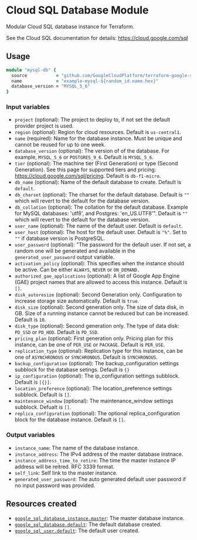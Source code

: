 # Cloud SQL Database Module

Modular Cloud SQL database instance for Terraform.

See the Cloud SQL documentation for details: https://cloud.google.com/sql

## Usage

```ruby
module "mysql-db" {
  source           = "github.com/GoogleCloudPlatform/terraform-google-sql-db"
  name             = "example-mysql-${random_id.name.hex}"
  database_version = "MYSQL_5_6"
}
```

### Input variables

- `project` (optional): The project to deploy to, if not set the default provider project is used.
- `region` (optional): Region for cloud resources. Default is `us-central1`.
- `name` (required): Name for the database instance. Must be unique and cannot be reused for up to one week.
- `database_version` (optional): The version of of the database. For example, `MYSQL_5_6` or `POSTGRES_9_6`. Default is `MYSQL_5_6`.
- `tier` (optional): The machine tier (First Generation) or type (Second Generation). See this page for supported tiers and pricing: https://cloud.google.com/sql/pricing. Default is `db-f1-micro`.
- `db_name` (optional): Name of the default database to create. Default is `default`.
- `db_charset` (optional): The charset for the default database. Default is `""` which will revert to the default for the database version.
- `db_collation` (optional): The collation for the default database. Example for MySQL databases: 'utf8', and Postgres: 'en_US.UTF8'". Default is `""` which will revert to the default for the database version.
- `user_name` (optional): The name of the default user. Default is `default`.
- `user_host` (optional): The host for the default user. Default is `"%"`. Set to `""` if database version is PostgreSQL.
- `user_password` (optional): "The password for the default user. If not set, a random one will be generated and available in the `generated_user_password` output variable.
- `activation_policy` (optional): This specifies when the instance should be active. Can be either `ALWAYS`, `NEVER` or `ON_DEMAND.`
- `authorized_gae_applications` (optional): A list of Google App Engine (GAE) project names that are allowed to access this instance. Default is `[]`.
- `disk_autoresize` (optional): Second Generation only. Configuration to increase storage size automatically. Default is `true`.
- `disk_size` (optional): Second generation only. The size of data disk, in GB. Size of a running instance cannot be reduced but can be increased. Default is `10`.
- `disk_type` (optional): Second generation only. The type of data disk: `PD_SSD` or `PD_HDD`. Default is `PD_SSD`.
- `pricing_plan` (optional): First generation only. Pricing plan for this instance, can be one of `PER_USE` or `PACKAGE`. Default is `PER_USE`.
- `replication_type` (optional): Replication type for this instance, can be one of `ASYNCHRONOUS` or `SYNCHRONOUS`. Default is `SYNCHRONOUS`.
- `backup_configuration` (optional): The backup_configuration settings subblock for the database setings. Default is `{}`
- `ip_configuration` (optional): The ip_configuration settings subblock. Default is `[{}]`.
- `location_preference` (optional): The location_preference settings subblock. Default is `[]`.
- `maintenance_window` (optional): The maintenance_window settings subblock. Defualt is `[]`.
- `replica_configuration` (optional): The optional replica_configuration block for the database instance. Default is `[]`.

### Output variables 

- `instance_name`: The name of the database instance.
- `instance_address`: The IPv4 address of the master database instnace.
- `instance_address_time_to_retire`: The time the master instance IP address will be reitred. RFC 3339 format.
- `self_link`: Self link to the master instance.
- `generated_user_password`: The auto generated default user password if no input password was provided.

## Resources created

- [`google_sql_database_instance.master`](https://www.terraform.io/docs/providers/google/r/sql_database_instance.html): The master database instance.
- [`google_sql_database.default`](https://www.terraform.io/docs/providers/google/r/sql_database.html): The default database created. 
- [`google_sql_user.default`](https://www.terraform.io/docs/providers/google/r/sql_user.html): The default user created.
